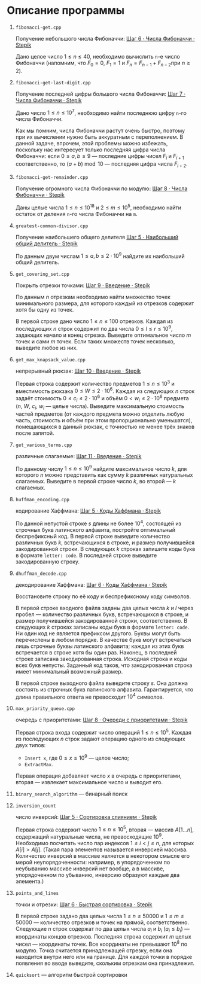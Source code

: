 # Описание программы

1. `fibonacci-get.cpp`

    Получение небольшого числа Фибоначчи: [Шаг 6 · Числа Фибоначчи · Stepik](https://stepik.org/lesson/13228/step/6?unit=3414)

    Дано целое число $1 \le n \le 40$, необходимо вычислить `n`-е число Фибоначчи (напомним, что $F_0 = 0$, $F_1=1$ и $F_n=F_{n-1}+F_{n-2}$​ при $n \ge 2$).

2. `fibonacci-get-last-digit.cpp`

    Получение последней цифры большого числа Фибоначчи: [Шаг 7 · Числа Фибоначчи · Stepik](https://stepik.org/lesson/13228/step/7?unit=3414)

    Дано число $1 \le n \le 10^7$, необходимо найти последнюю цифру `n`-го числа Фибоначчи.

    Как мы помним, числа Фибоначчи растут очень быстро, поэтому при их вычислении нужно быть аккуратным с переполнением. В данной задаче, впрочем, этой проблемы можно избежать, поскольку нас интересует только последняя цифра числа Фибоначчи: если $0 \le a,b \le 9$ — последние цифры чисел $F_i$ и $F_{i+1}$​ соответственно, то $(a+b) \bmod{10}$ — последняя цифра числа $F_{i+2}$​.

3. `fibonacci-get-remainder.cpp`

    Получение огромного числа Фибоначчи по модулю: [Шаг 8 · Числа Фибоначчи · Stepik](https://stepik.org/lesson/13228/step/8?unit=3414)

    Даны целые числа $1 \le n \le 10^{18}$ и $2 \le m \le 10^5$, необходимо найти остаток от деления `n`-го числа Фибоначчи на `m`.

4. `greatest-common-divisor.cpp`

    Получение наибольшего общего делителя [Шаг 5 · Наибольший общий делитель · Stepik](https://stepik.org/lesson/13229/step/5?unit=3415)

    По данным двум числам $1 \le a, b \le 2 \cdot 10^9$ найдите их наибольший общий делитель.

5. `get_covering_set.cpp`

    Покрыть отрезки точками: [Шаг 9 · Введение · Stepik](https://stepik.org/lesson/13238/step/9?unit=3424)

    По данным $n$ отрезкам необходимо найти множество точек минимального размера, для которого каждый из отрезков содержит хотя бы одну из точек.

    В первой строке дано число $1 \le n \le 100$ отрезков. Каждая из последующих $n$ строк содержит по два числа $0 \le l \le r \le 10^9$, задающих начало и конец отрезка. Выведите оптимальное число $m$ точек и сами $m$ точек. Если таких множеств точек несколько, выведите любое из них.

6. `get_max_knapsack_value.cpp`

    непрерывный рюкзак: [Шаг 10 · Введение · Stepik](https://stepik.org/lesson/13238/step/10?unit=3424)

    Первая строка содержит количество предметов $1 \le n \le 10^3$ и вместимость рюкзака $0 \le W \le 2 \cdot 10^6$. Каждая из следующих $n$ строк задаёт стоимость $0 \le c_i \le 2\cdot 10^6$ и объём $0 \lt w_i \le 2\cdot 10^6$ предмета ($n$, $W$, $c_i$​, $w_i$​ — целые числа). Выведите максимальную стоимость частей предметов (от каждого предмета можно отделить любую часть, стоимость и объём при этом пропорционально уменьшатся), помещающихся в данный рюкзак, с точностью не менее трёх знаков после запятой.

7. `get_various_terms.cpp`

    различные слагаемые: [Шаг 11 · Введение · Stepik](https://stepik.org/lesson/13238/step/11?unit=3424)

    По данному числу $1 \le n \le 10^9$ найдите максимальное число $k$, для которого $n$ можно представить как сумму $k$ различных натуральных слагаемых. Выведите в первой строке число $k$, во второй — $k$ слагаемых.

8. `huffman_encoding.cpp`

    кодирование Хаффмана: [Шаг 5 · Коды Хаффмана · Stepik](https://stepik.org/lesson/13239/step/5?unit=3425)

    По данной непустой строке $s$ длины не более $10^4$, состоящей из строчных букв латинского алфавита, постройте оптимальный беспрефиксный код. В первой строке выведите количество различных букв $k$, встречающихся в строке, и размер получившейся закодированной строки. В следующих $k$ строках запишите коды букв в формате `letter: code`. В последней строке выведите закодированную строку.

9. `dhuffman_decode.cpp`

    декодирование Хаффмана: [Шаг 6 · Коды Хаффмана · Stepik](https://stepik.org/lesson/13239/step/6?unit=3425)

    Восстановите строку по её коду и беспрефиксному коду символов.

    В первой строке входного файла заданы два целых числа $k$ и $l$ через пробел — количество различных букв, встречающихся в строке, и размер получившейся закодированной строки, соответственно. В следующих $k$ строках записаны коды букв в формате `letter: code`. Ни один код не является префиксом другого. Буквы могут быть перечислены в любом порядке. В качестве букв могут встречаться лишь строчные буквы латинского алфавита; каждая из этих букв встречается в строке хотя бы один раз. Наконец, в последней строке записана закодированная строка. Исходная строка и коды всех букв непусты. Заданный код таков, что закодированная строка имеет минимальный возможный размер.

    В первой строке выходного файла выведите строку $s$. Она должна состоять из строчных букв латинского алфавита. Гарантируется, что длина правильного ответа не превосходит $10^4$ символов.

10. `max_priority_queue.cpp`

    очередь с приоритетами: [Шаг 8 · Очереди с приоритетами · Stepik](https://stepik.org/lesson/13240/step/8?unit=3426)

    Первая строка входа содержит число операций $1 \le n \le 10^5$. Каждая из последующих $n$ строк задают операцию одного из следующих двух типов:

    * `Insert x`, где $0 \le x \le 10^9$ — целое число;
    * `ExtractMax`.

    Первая операция добавляет число $x$ в очередь с приоритетами, вторая — извлекает максимальное число и выводит его.

11. `binary_search_algorithm` — бинарный поиск

12. `inversion_count`

    число инверсий: [Шаг 5 · Сортировка слиянием · Stepik](https://stepik.org/lesson/13248/step/5?unit=3433)

    Первая строка содержит число $1 \le n \le 10^5$, вторая — массив $A[1\ldots n]$, содержащий натуральные числа, не превосходящие $10^9$. Необходимо посчитать число пар индексов $1 \le i \lt j \le n$, для которых $A[i] \gt A[j]$. (Такая пара элементов называется инверсией массива. Количество инверсий в массиве является в некотором смысле его мерой неупорядоченности: например, в упорядоченном по неубыванию массиве инверсий нет вообще, а в массиве, упорядоченном по убыванию, инверсию образуют каждые два элемента.)

13. `points_and_lines`

    точки и отрезки: [Шаг 6 · Быстрая сортировка · Stepik](https://stepik.org/lesson/13249/step/6?unit=3434)

    В первой строке задано два целых числа $1 \le n \le 50000$ и $1 \le m \le 50000$ — количество отрезков и точек на прямой, соответственно. Следующие $n$ строк содержат по два целых числа $a_i$​ и $b_i$​ ($a_i \le b_i$​) — координаты концов отрезков. Последняя строка содержит $m$ целых чисел — координаты точек. Все координаты не превышают $10^8$ по модулю. Точка считается принадлежащей отрезку, если она находится внутри него или на границе. Для каждой точки в порядке появления во вводе выведите, скольким отрезкам она принадлежит.

14. `quicksort` — алгоритм быстрой сортировки
